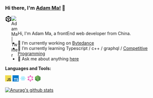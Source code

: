 ### Hi there, I'm [Adam Ma!](https://malin-life.com) 👋

<a href="https://codesandbox.io/u/qq240814476">
  <img align="left" alt="Adam Ma | CodeSandbox" width="20px" src="https://raw.githubusercontent.com/anuraghazra/anuraghazra/master/assets/codesandbox.svg" />
</a>
<a href="https://twitter.com/6i9Bz4gMtVSByjj">
  <img align="left" alt="Adam Ma | Twitter" width="21px" src="https://raw.githubusercontent.com/anuraghazra/anuraghazra/master/assets/twitter.svg" />
</a>

<br />
<br />

Hi, I'm Adam Ma, a frontEnd web developer from China.

- 🔭 I’m currently working on [Bytedance](https://www.bytedance.com/zh/)
- 🌱 I’m currently learning Typescript / c++ / graphql / [Competitive Programming](https://www.youtube.com/watch?v=ueNT-w7Oluw)
- 💬 Ask me about anything [here](https://github.com/qq240814476/qq240814476/issues)

**Languages and Tools:**  

<code><img height="20" src="https://raw.githubusercontent.com/github/explore/80688e429a7d4ef2fca1e82350fe8e3517d3494d/topics/javascript/javascript.png"></code>
<code><img height="20" src="https://raw.githubusercontent.com/github/explore/80688e429a7d4ef2fca1e82350fe8e3517d3494d/topics/typescript/typescript.png"></code>
<code><img height="20" src="https://raw.githubusercontent.com/github/explore/80688e429a7d4ef2fca1e82350fe8e3517d3494d/topics/react/react.png"></code>
<code><img height="20" src="https://raw.githubusercontent.com/github/explore/5c058a388828bb5fde0bcafd4bc867b5bb3f26f3/topics/graphql/graphql.png"></code>
<code><img height="20" src="https://raw.githubusercontent.com/github/explore/80688e429a7d4ef2fca1e82350fe8e3517d3494d/topics/nodejs/nodejs.png"></code>    


<a href="https://github.com/anuraghazra/github-readme-stats">
  <img align="center" src="https://github-readme-stats.anuraghazra1.vercel.app/api?username=qq240814476&show_icons=true&include_all_commits=true&theme=nightowl" alt="Anurag's github stats" />
</a>
